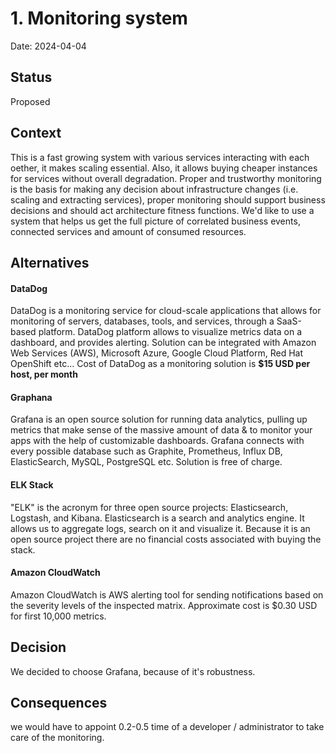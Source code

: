 # 1. Monitoring system

Date: 2024-04-04

## Status

Proposed

## Context
This is a fast growing system with various services interacting with each oether, it makes scaling essential. Also, it allows buying cheaper instances for services without overall degradation.
Proper and trustworthy monitoring is the basis for making any decision about infrastructure changes (i.e. scaling and extracting services), proper monitoring should support business decisions and should act architecture fitness functions.
We'd like to use a system that helps us get the full picture of correlated business events, connected services and amount of consumed resources.

## Alternatives

#### DataDog

DataDog is a monitoring service for cloud-scale applications that allows for monitoring of servers, databases, tools, and services, through a SaaS-based platform.
DataDog platform allows to visualize metrics data on a dashboard, and provides alerting. Solution can be integrated with Amazon Web Services (AWS), Microsoft Azure, Google Cloud Platform, Red Hat OpenShift etc… Cost of DataDog as a monitoring solution is **$15 USD per host, per month**

#### Graphana

Grafana is an open source solution for running data analytics, pulling up metrics that make sense of the massive amount of data & to monitor your apps with the help of customizable dashboards. Grafana connects with every possible database such as Graphite, Prometheus, Influx DB, ElasticSearch, MySQL, PostgreSQL etc. Solution is free of charge.

#### ELK Stack

"ELK" is the acronym for three open source projects: Elasticsearch, Logstash, and Kibana. Elasticsearch is a search and analytics engine. It allows us to aggregate logs, search on it and visualize it. Because it is an open source project there are no financial costs associated with buying the stack.

#### Amazon CloudWatch

Amazon CloudWatch is AWS alerting tool for sending notifications based on the severity levels of the inspected matrix. Approximate cost is $0.30 USD for first 10,000 metrics.

## Decision

We decided to choose Grafana, because of it's robustness.

## Consequences
we would have to appoint 0.2-0.5 time of a developer / administrator to take care of the monitoring.
